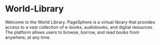 # World-Library
Welcome to the World Library. PageSphere is a virtual library that provides access to a vast collection of e-books, audiobooks, and digital resources. The platform allows users to browse, borrow, and read books from anywhere, at any time.
